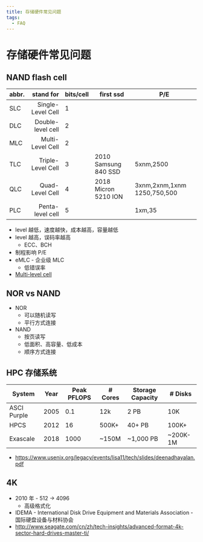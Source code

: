 ```yaml
---
title: 存储硬件常见问题
tags:
  - FAQ
---
```


# 存储硬件常见问题

## NAND flash cell

| abbr. |         stand for | bits/cell | first ssd            | P/E                         |
| ----- | ----------------: | --------- | -------------------- | --------------------------- |
| SLC   | Single-Level Cell | 1         |
| DLC   | Double-level cell | 2         |
| MLC   |  Multi-Level Cell | 2         |
| TLC   | Triple-Level Cell | 3         | 2010 Samsung 840 SSD | 5xnm,2500                   |
| QLC   |   Quad-Level Cell | 4         | 2018 Micron 5210 ION | 3xnm,2xnm,1xnm 1250,750,500 |
| PLC   |  Penta-level cell | 5         |                      | 1xm,35                      |

- level 越低，速度越快，成本越高，容量越低
- level 越高，误码率越高
  - ECC、BCH
- 制程影响 P/E
- eMLC - 企业级 MLC
  - 低错误率
- [Multi-level cell](https://en.wikipedia.org/wiki/Multi-level_cell)

## NOR vs NAND

- NOR
  - 可以随机读写
  - 平行方式连接
- NAND
  - 按页读写
  - 低面积、高容量、低成本
  - 顺序方式连接

## HPC 存储系统

| System      | Year | Peak PFLOPS | # Cores | Storage Capacity | # Disks  |
| ----------- | ---- | ----------- | ------- | ---------------- | -------- |
| ASCI Purple | 2005 | 0.1         | 12k     | 2 PB             | 10K      |
| HPCS        | 2012 | 16          | 500K+   | 40+ PB           | 100K+    |
| Exascale    | 2018 | 1000        | ~150M   | ~1,000 PB        | ~200K-1M |

- https://www.usenix.org/legacy/events/lisa11/tech/slides/deenadhayalan.pdf

## 4K

- 2010 年 - 512 -> 4096
  - 高级格式化
- IDEMA - International Disk Drive Equipment and Materials Association - 国际硬盘设备与材料协会
- http://www.seagate.com/cn/zh/tech-insights/advanced-format-4k-sector-hard-drives-master-ti/
